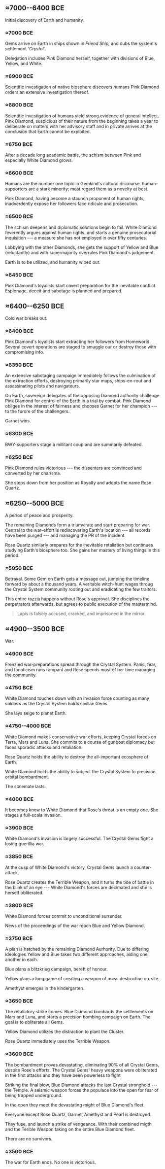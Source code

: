 
## ≈7000--6400 BCE

Initial discovery of Earth and humanity.

### ≈7000 BCE

Gems arrive on Earth in ships shown in *Friend Ship,* and dubs
the system's settlement '*Crystal*'.

Delegation includes Pink Diamond herself, together
with divisions of Blue, Yellow, and White.

### ≈6900 BCE

Scientific investigation of native biosphere discovers humans
Pink Diamond orders an extensive investigation thereof.

### ≈6800 BCE

Scientific investigation of humans yield strong evidence of
general intellect. Pink Diamond, suspicious of their nature from
the beginning takes a year to deliberate on matters with her
advisory staff and in private arrives at the conclusion that
Earth cannot be exploited.

### ≈6750 BCE

After a decade long academic battle, the schism between Pink and
especially White Diamond grows. 

### ≈6600 BCE

Humans are the number one topic in Gemkind's cultural discourse.
human-supporters are a stark minority; most regard them as a novelty
at best.

Pink Diamond, having become a staunch proponent of human rights,
inadverdently expose her followers face ridicule and prosecution.

### ≈6500 BCE

The schism deepens and diplomatic solutions begin to fail. White Diamond
feverently argues against human rights, and starts a genuine prosecutorial
inquisition --- a measure she has not employed in over fifty centuries.

Lobbying with the other Diamonds, she gets the support of Yellow and Blue
(reluctantly) and with supermajority overrules Pink Diamond's judgement.

Earth is to be utilized, and humanity wiped out.

### ≈6450 BCE

Pink Diamond's loyalists start covert preparation for the inevitable conflict.
Espionage, deceit and sabotage is planned and prepared.

## ≈6400--6250 BCE

Cold war breaks out.

### ≈6400 BCE

Pink Diamond's loyalists start extracting her followers from Homeworld. Several
covert operations are staged to smuggle our or destroy those with compromising
info.

### ≈6350 BCE

An extensive sabotaging campaign immediately follows the culmination of the
extraction efforts, destroying primarily star maps, ships-en-rout and assassinating
pilots and navigateurs.

On Earth, sovereign delegates of the opposing Diamond authority challenge Pink Diamond
for control of the Earth in a trial by combat. Pink Diamond obliges in the interest of
fairness and chooses Garnet for her champion --- to the furore of the challengers.

Garnet wins.

### ≈6300 BCE

BWY-supporters stage a millitant coup and are summarily defeated.

### ≈6250 BCE

Pink Diamond rules victorious --- the dissenters are convinced and converted by
her charisma.

She steps down from her position as Royalty and adopts the name Rose Quartz.

## ≈6250--5000 BCE

A period of peace and prosperity.

The remaining Diamonds form a triumvirate and start preparing for war.
Central to the war-effort is rediscovering Earth's location --- all records
have been purged --- and managing the PR of the incident.

Rose Quartz similarly prepares for the inevitable retaliation but continues
studying Earth's biosphere too. She gains her mastery of living things in
this period.

### ≈5050 BCE

Betrayal. Some Gem on Earth gets a message out, jumping the timeline forward by
about a thousand years. A veritable witch-hunt wages throug the Crystal System community
rooting out and eradicating the few traitors.

This entire razzia happens without Rose's approval. She disciplines the perpetrators
afterwards, but agrees to public execution of the mastermind.

> Lapis is falsely accused, cracked, and imprisoned in the mirror.

## ≈4900--3500 BCE

War.

### ≈4900 BCE

Frenzied war-preparations spread through the Crystal System. Panic, fear,
and fanaticism runs rampant and Rose spends most of her time managing the
community.

### ≈4750 BCE

White Diamond touches down with an invasion force counting as many soldiers
as the Crystal System holds civilian Gems.

She lays seige to planet Earth.

### ≈4750--4000 BCE

White Diamond makes conservative war efforts, keeping Crystal forces on Terra,
Mars and Luna. She commits to a course of gunboat diplomacy but faces sporadic
attacks and retaliation.

Rose Quartz holds the ability to destroy the all-important ecosphere of Earth.

White Diamond holds the ability to subject the Crystal System to precision orbital
bombardment.

The stalemate lasts.

### ≈4000 BCE

It becomes know to White Diamond that Rose's threat is an empty one. She stages a
full-scala invasion.

### ≈3900 BCE

White Diamond's invasion is largely successful. The Crystal Gems fight a losing
guerillia war.

### ≈3850 BCE

At the cusp of White Diamond's victory, Crystal Gems launch a counter-attack.

Rose Quartz creates the Terrible Weapon, and it turns the tide of battle in the
blink of an eye --- White Diamond's forces are decimated and she is herself
obliterated.

### ≈3800 BCE

White Diamond forces commit to unconditional surrender.

News of the proceedings of the war reach Blue and Yellow Diamond.

### ≈3750 BCE

A plan is hatched by the remaining Diamond Aurhority. Due to
differing ideologies Yellow and Blue takes two different approaches,
aiding one another in each.

Blue plans a blitzkrieg campaign, bereft of honour.

Yellow plans a long game of creating a weapon of mass destruction on-site.

Amethyst emerges in the kindergarten.

### ≈3650 BCE

The retaliatory strike comes. Blue Diamond bombards the settlements on Mars and Luna,
and starts a precision bombing campaign on Earth. The goal is to obliterate all Gems.

Yellow Diamond utilizes the distraction to plant the Cluster.

Rose Quartz immediately uses the Terrible Weapon.

### ≈3600 BCE

The bombardment proves devastating, eliminating 90% of all Crystal Gems, despite
Rose's efforts. The Crystal Gems' heavy weapons were obliterated in the first attacks
and they have been powerless to fight

Striking the final blow, Blue Diamond attacks the last Crystal stronghold --- the 
Temple. A seismic weapon forces the populace into the open for fear of being
trapped underground.

In the open they meet the devastating might of Blue Diamond's fleet.

Everyone except Rose Quartz, Garnet, Amethyst and Pearl is destroyed.

They fuse, and launch a strike of vengeance. With their combined migth and
the Terible Weapon taking on the entire Blue Diamond fleet.

There are no survivors.

### ≈3500 BCE

The war for Earth ends. No one is victorious.
